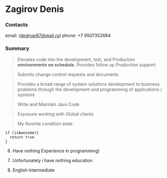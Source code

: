 # Zagirov Denis

### Contacts 
email: (degtyar87@mail.ru) phone: +7 9507352684

### Summary
 >Elevates code into the development, test, and Production **environments on schedule**. 
 >Provides follow up *Production support*. 
 
>Submits change control requests and documents
 
>Provides a broad range of system solutions development to business problems through the development and programming of applications / systems

>Write and Maintain Java Code 

>
>Exposure working with Global clients

>
>My favorite condition state


```
if (isAwesome){
  return true
}
```


6. Have nothing Experience in programming)

7. Unfortunately i have nothing education

8. English Intermediate